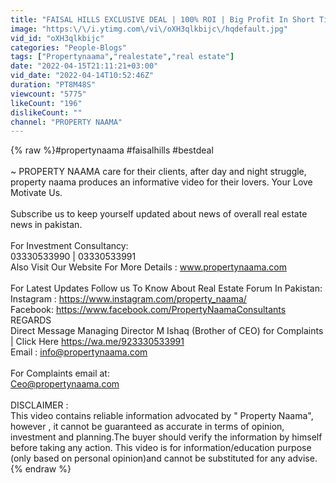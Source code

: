 ```yaml
---
title: "FAISAL HILLS EXCLUSIVE DEAL | 100% ROI | Big Profit In Short Time | Ready Plots on Cash"
image: "https:\/\/i.ytimg.com\/vi\/oXH3qlkbijc\/hqdefault.jpg"
vid_id: "oXH3qlkbijc"
categories: "People-Blogs"
tags: ["Propertynaama","realestate","real estate"]
date: "2022-04-15T21:11:21+03:00"
vid_date: "2022-04-14T10:52:46Z"
duration: "PT8M48S"
viewcount: "5775"
likeCount: "196"
dislikeCount: ""
channel: "PROPERTY NAAMA"
---
```

{% raw %}#propertynaama #faisalhills #bestdeal<br /><br />~ PROPERTY NAAMA care for their clients, after day and night struggle, property naama produces an informative video for their lovers. Your Love Motivate Us.<br /><br />Subscribe us to keep yourself updated about news of overall real estate news in pakistan.<br /><br />For Investment Consultancy:<br />03330533990 | 03330533991<br />Also Visit Our Website For More Details  : www.propertynaama.com<br /><br />For Latest Updates Follow us To Know About Real Estate Forum In Pakistan:<br />Instagram : <a rel="nofollow" target="blank" href="https://www.instagram.com/property_naama/">https://www.instagram.com/property_naama/</a><br />Facebook: <a rel="nofollow" target="blank" href="https://www.facebook.com/PropertyNaamaConsultants">https://www.facebook.com/PropertyNaamaConsultants</a><br />REGARDS<br />Direct Message Managing Director M Ishaq (Brother of CEO) for Complaints  | Click Here <a rel="nofollow" target="blank" href="https://wa.me/923330533991">https://wa.me/923330533991</a><br />Email : info@propertynaama.com<br /><br />For Complaints email at:<br />Ceo@propertynaama.com<br /><br />DISCLAIMER : <br />This video contains reliable information advocated by &quot; Property Naama&quot;, however , it cannot be guaranteed as accurate in terms of opinion, investment and planning.The buyer should verify the information by himself before taking any action. This video is for information/education purpose (only based on personal opinion)and cannot be substituted for any advise.{% endraw %}
